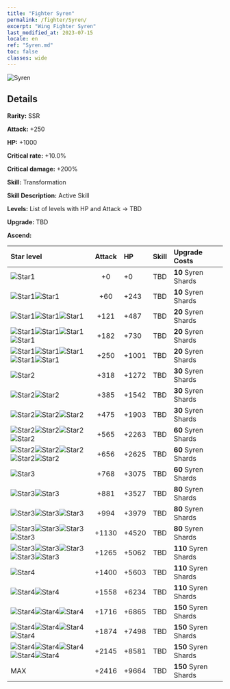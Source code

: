 ```yaml
---
title: "Fighter Syren"
permalink: /fighter/Syren/
excerpt: "Wing Fighter Syren"
last_modified_at: 2023-07-15
locale: en
ref: "Syren.md"
toc: false
classes: wide
---
```



 ![Syren](/images/ship/fj_img7.png)

## Details

 **Rarity:** SSR 

 **Attack:** +250

 **HP:** +1000

 **Critical rate:** +10.0%

 **Critical damage:** +200%

 **Skill:** Transformation

 **Skill Description:**  Active Skill

 **Levels:**  List of levels with HP and Attack -> TBD

 **Upgrade:**  TBD

 **Ascend:**  

  |  Star level | Attack | HP |  Skill | Upgrade Costs |
  |:------|:----:|:------|:-------:|:-------------------|
  | ![Star1](/images/s1.png)  | +0  | +0  | TBD  | **10** Syren Shards |
  | ![Star1](/images/s1.png)![Star1](/images/s1.png)  | +60  | +243  | TBD  | **10** Syren Shards |
  | ![Star1](/images/s1.png)![Star1](/images/s1.png)![Star1](/images/s1.png)  | +121  | +487  | TBD  | **20** Syren Shards |
  | ![Star1](/images/s1.png)![Star1](/images/s1.png)![Star1](/images/s1.png)![Star1](/images/s1.png)  | +182  | +730  | TBD  | **20** Syren Shards |
  | ![Star1](/images/s1.png)![Star1](/images/s1.png)![Star1](/images/s1.png)![Star1](/images/s1.png)![Star1](/images/s1.png)  | +250  | +1001  | TBD  | **20** Syren Shards |
  | ![Star2](/images/s2.png)  | +318  | +1272  | TBD  | **30** Syren Shards |
  | ![Star2](/images/s2.png)![Star2](/images/s2.png)  | +385  | +1542  | TBD  | **30** Syren Shards |
  | ![Star2](/images/s2.png)![Star2](/images/s2.png)![Star2](/images/s2.png)  | +475  | +1903  | TBD  | **30** Syren Shards |
  | ![Star2](/images/s2.png)![Star2](/images/s2.png)![Star2](/images/s2.png)![Star2](/images/s2.png)  | +565  | +2263  | TBD  | **60** Syren Shards |
  | ![Star2](/images/s2.png)![Star2](/images/s2.png)![Star2](/images/s2.png)![Star2](/images/s2.png)![Star2](/images/s2.png)  | +656  | +2625  | TBD  | **60** Syren Shards |
  | ![Star3](/images/s3.png)  | +768  | +3075  | TBD  | **60** Syren Shards |
  | ![Star3](/images/s3.png)![Star3](/images/s3.png)  | +881  | +3527  | TBD  | **80** Syren Shards |
  | ![Star3](/images/s3.png)![Star3](/images/s3.png)![Star3](/images/s3.png)  | +994  | +3979  | TBD  | **80** Syren Shards |
  | ![Star3](/images/s3.png)![Star3](/images/s3.png)![Star3](/images/s3.png)![Star3](/images/s3.png)  | +1130  | +4520  | TBD  | **80** Syren Shards |
  | ![Star3](/images/s3.png)![Star3](/images/s3.png)![Star3](/images/s3.png)![Star3](/images/s3.png)![Star3](/images/s3.png)  | +1265  | +5062  | TBD  | **110** Syren Shards |
  | ![Star4](/images/s4.png)  | +1400  | +5603  | TBD  | **110** Syren Shards |
  | ![Star4](/images/s4.png)![Star4](/images/s4.png)  | +1558  | +6234  | TBD  | **110** Syren Shards |
  | ![Star4](/images/s4.png)![Star4](/images/s4.png)![Star4](/images/s4.png)  | +1716  | +6865  | TBD  | **150** Syren Shards |
  | ![Star4](/images/s4.png)![Star4](/images/s4.png)![Star4](/images/s4.png)![Star4](/images/s4.png)  | +1874  | +7498  | TBD  | **150** Syren Shards |
  | ![Star4](/images/s4.png)![Star4](/images/s4.png)![Star4](/images/s4.png)![Star4](/images/s4.png)![Star4](/images/s4.png)  | +2145  | +8581  | TBD  | **150** Syren Shards |
  | MAX  | +2416  | +9664  | TBD  | **150** Syren Shards |

